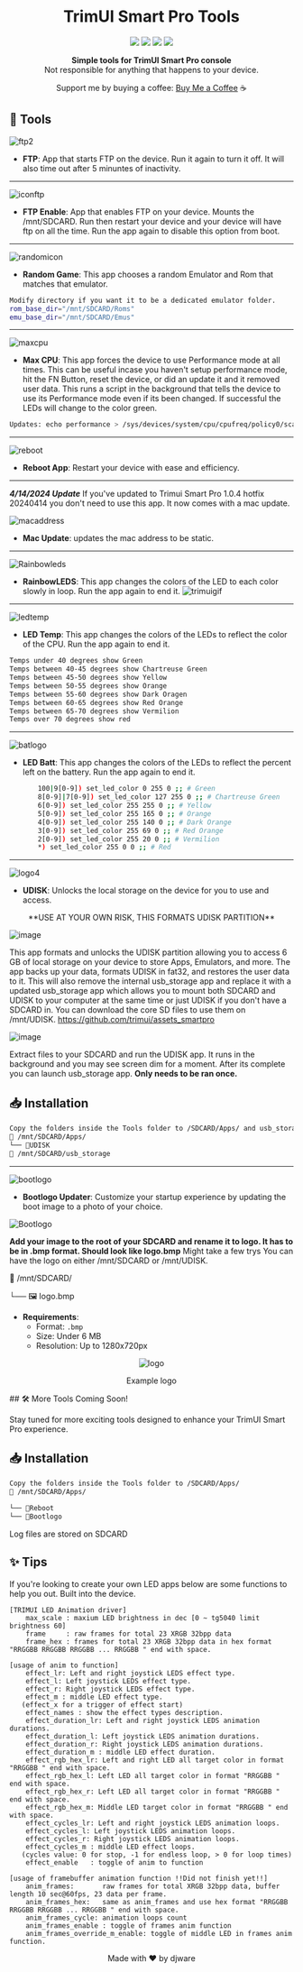 <h1 align="center">TrimUI Smart Pro Tools</h1>

<p align="center">
  <img src="https://img.shields.io/badge/version-1.0.0-blue.svg?cacheSeconds=2592000" />
  <img src="https://img.shields.io/badge/bash-red" />
  <img src="https://img.shields.io/badge/contributions-welcome-orange.svg" />
  <img src="https://img.shields.io/badge/license-MIT-green" />
</p>

<p align="center">
  <strong>Simple tools for TrimUI Smart Pro console</strong><br>
  Not responsible for anything that happens to your device. 
</p>

<p align="center">
  Support me by buying a coffee: <a href="https://www.buymeacoffee.com/djware">Buy Me a Coffee</a> ☕
</p>

## 🚀 Tools
![ftp2](https://github.com/djware/TrimUITools/assets/85318457/6004e545-38d7-4c9c-b71c-553cc8478147)
- **FTP**: App that starts FTP on the device. Run it again to turn it off. It will also time out after 5 minuntes of inactivity. 
---

![iconftp](https://github.com/djware/TrimUITools/assets/85318457/c076b0af-af75-4e9c-94fe-89054457c265)
- **FTP Enable**: App that enables FTP on your device. Mounts the /mnt/SDCARD. Run then restart your device and your device will have ftp on all the time. Run the app again to disable this option from boot. 
---
![randomicon](https://github.com/djware/TrimUITools/assets/85318457/0f2aee38-2e48-4cdf-ba67-8644ad814dd6)
- **Random Game**: This app chooses a random Emulator and Rom that matches that emulator.
```bash
Modify directory if you want it to be a dedicated emulator folder.
rom_base_dir="/mnt/SDCARD/Roms"
emu_base_dir="/mnt/SDCARD/Emus"
```
---
![maxcpu](https://github.com/djware/TrimUITools/assets/85318457/8ea8c75d-8995-47ba-935e-6e266c69cf2c)
- **Max CPU**: This app forces the device to use Performance mode at all times. This can be useful incase you haven't setup performance mode, hit the FN Button, reset the device, or did an update it and it removed user data. This runs a script in the background that tells the device to use its Performance mode even if its been changed.
If successful the LEDs will change to the color green.
 ```bash
Updates: echo performance > /sys/devices/system/cpu/cpufreq/policy0/scaling_governor
```
---
![reboot](https://github.com/djware/TrimUITools/assets/85318457/d926453a-d7ec-4339-9a0f-2071b4a80ca9)
- **Reboot App**: Restart your device with ease and efficiency.
---
***4/14/2024 Update***
If you've updated to Trimui Smart Pro 1.0.4 hotfix 20240414 you don't need to use this app. It now comes with a mac update. 

![macaddress](https://github.com/djware/TrimUITools/assets/85318457/14d7905b-1a8e-4722-abed-dfe5758f9b00)
- **Mac Update**: updates the mac address to be static.
---
![Rainbowleds](https://github.com/djware/TrimUITools/assets/85318457/d84b670a-32d3-46fd-b7f4-f407e7760c0d)
- **RainbowLEDS**: This app changes the colors of the LED to each color slowly in loop. Run the app again to end it.
![trimuigif](https://github.com/djware/TrimUITools/assets/85318457/b400b949-bcbd-4e86-a8cd-9bc2011ccf46)
---
![ledtemp](https://github.com/djware/TrimUITools/assets/85318457/09741147-8560-4230-883c-c178dd75b4e8)
- **LED Temp**: This app changes the colors of the LEDs to reflect the color of the CPU. Run the app again to end it.
 ```bash
Temps under 40 degrees show Green
Temps between 40-45 degrees show Chartreuse Green
Temps between 45-50 degrees show Yellow
Temps between 50-55 degrees show Orange
Temps between 55-60 degrees show Dark Oragen
Temps between 60-65 degrees show Red Orange
Temps between 65-70 degrees show Vermilion
Temps over 70 degrees show red
```
---
![batlogo](https://github.com/djware/TrimUITools/assets/85318457/db2a28f4-9070-4c4d-bec2-7954ef520bc0)
- **LED Batt**: This app changes the colors of the LEDs to reflect the percent left on the battery. Run the app again to end it.
 ```bash
        100|9[0-9]) set_led_color 0 255 0 ;; # Green
        8[0-9]|7[0-9]) set_led_color 127 255 0 ;; # Chartreuse Green
        6[0-9]) set_led_color 255 255 0 ;; # Yellow
        5[0-9]) set_led_color 255 165 0 ;; # Orange
        4[0-9]) set_led_color 255 140 0 ;; # Dark Orange
        3[0-9]) set_led_color 255 69 0 ;; # Red Orange
        2[0-9]) set_led_color 255 20 0 ;; # Vermilion
        *) set_led_color 255 0 0 ;; # Red
```
---

![logo4](https://github.com/djware/TrimUITools/assets/85318457/3de61ce1-2126-48d9-8e13-5e7a08da9fc9)
- **UDISK**: Unlocks the local storage on the device for you to use and access.
<p align="center">
**USE AT YOUR OWN RISK, THIS FORMATS UDISK PARTITION**
</p>

![image](https://github.com/djware/TrimUITools/assets/85318457/bf762dc9-a96b-48ae-a332-0cf3e75eb4fd)

This app formats and unlocks the UDISK partition allowing you to access 6 GB of local storage on your device to store Apps, Emulators, and more. 
The app backs up your data, formats UDISK in fat32, and restores the user data to it. This will also remove the internal usb_storage app and replace it with a 
updated usb_storage app which allows you to mount both SDCARD and UDISK to your computer at the same time or just UDISK if you don't have a SDCARD in. You can download the core SD files to use them on /mnt/UDISK. https://github.com/trimui/assets_smartpro

![image](https://github.com/djware/TrimUITools/assets/85318457/86fb5a8c-9551-42ac-896f-9811df58a00f)


Extract files to your SDCARD and run the UDISK app. It runs in the background and you may see screen dim for a moment. After its complete you can launch usb_storage app. 
<b>Only needs to be ran once.</b>
## 📥 Installation

```bash
Copy the folders inside the Tools folder to /SDCARD/Apps/ and usb_storage to the root of the SDCARD /SDCARD
📁 /mnt/SDCARD/Apps/
└── 📁UDISK
📁 /mnt/SDCARD/usb_storage

```


---
![bootlogo](https://github.com/djware/TrimUITools/assets/85318457/5a60d189-3851-4a20-85ac-72e0240fe586)
- **Bootlogo Updater**: Customize your startup experience by updating the boot image to a photo of your choice.

![Bootlogo](https://github.com/djware/TrimUITools/assets/85318457/bb3a55c7-9d00-4c50-b1c7-3cc8821ea600)

<b>Add your image to the root of your SDCARD and rename it to logo. It has to be in .bmp format. Should look like logo.bmp</b>
Might take a few trys You can have the logo on either /mnt/SDCARD or /mnt/UDISK. 

📁 /mnt/SDCARD/

└── 🖼️ logo.bmp

  - **Requirements**: 
    - Format: `.bmp`
    - Size: Under 6 MB
    - Resolution: Up to 1280x720px

<p align="center">
  <img src="https://github.com/djware/TrimUITools/assets/85318457/984e3cf0-b26b-4869-a449-0b93e74f4805" alt="logo">
</p>
<p align="center">Example logo</p>
## 🛠 More Tools Coming Soon!

Stay tuned for more exciting tools designed to enhance your TrimUI Smart Pro experience.

## 📥 Installation

```bash
Copy the folders inside the Tools folder to /SDCARD/Apps/
📁 /mnt/SDCARD/Apps/

└── 📁Reboot
└── 📁Bootlogo
```

Log files are stored on SDCARD
## ✨ Tips
If you're looking to create your own LED apps below are some functions to help you out. Built into the device. 
```
[TRIMUI LED Animation driver] 
    max_scale : maxium LED brightness in dec [0 ~ tg5040 limit brightness 60] 
    frame     : raw frames for total 23 XRGB 32bpp data 
    frame_hex : frames for total 23 XRGB 32bpp data in hex format "RRGGBB RRGGBB RRGGBB ... RRGGBB " end with space. 
    
[usage of anim to function] 
    effect_lr: Left and right joystick LEDS effect type. 
    effect_l: Left joystick LEDS effect type. 
    effect_r: Right joystick LEDS effect type. 
    effect_m : middle LED effect type. 
   (effect_x for a trigger of effect start) 
    effect_names : show the effect types description. 
    effect_duration_lr: Left and right joystick LEDS animation durations. 
    effect_duration_l: Left joystick LEDS animation durations. 
    effect_duration_r: Right joystick LEDS animation durations. 
    effect_duration_m : middle LED effect duration. 
    effect_rgb_hex_lr: Left and right LED all target color in format "RRGGBB " end with space. 
    effect_rgb_hex_l: Left LED all target color in format "RRGGBB " end with space. 
    effect_rgb_hex_r: Left LED all target color in format "RRGGBB " end with space. 
    effect_rgb_hex_m: Middle LED target color in format "RRGGBB " end with space. 
    effect_cycles_lr: Left and right joystick LEDS animation loops. 
    effect_cycles_l: Left joystick LEDS animation loops. 
    effect_cycles_r: Right joystick LEDS animation loops. 
    effect_cycles_m : middle LED effect loops. 
   (cycles value: 0 for stop, -1 for endless loop, > 0 for loop times) 
    effect_enable   : toggle of anim to function 
	 
[usage of framebuffer animation function !!Did not finish yet!!] 
    anim_frames:       raw frames for total XRGB 32bpp data, buffer length 10 sec@60fps, 23 data per frame. 
    anim_frames_hex:   same as anim_frames and use hex format "RRGGBB RRGGBB RRGGBB ... RRGGBB " end with space. 
    anim_frames_cycle: animation loops count 
    anim_frames_enable : toggle of frames anim function 
    anim_frames_override_m_enable: toggle of middle LED in frames anim function. 
```

<p align="center">
  Made with ❤️ by djware
</p>

